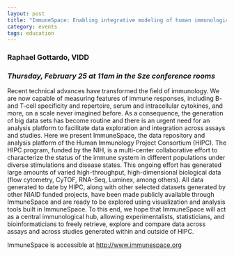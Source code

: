 ```yaml
---
layout: post
title: "ImmuneSpace: Enabling integrative modeling of human immunological data"
category: events
tags: education
---
```


### Raphael Gottardo, VIDD
### *Thursday, February 25 at 11am in the Sze conference rooms*


Recent technical advances have transformed the field of immunology. We are now capable of measuring features of immune responses, including B- and T-cell specificity and repertoire, serum and intracellular cytokines, and more, on a scale never imagined before. As a consequence, the generation of big data sets has become routine and there is an urgent need for an analysis platform to facilitate data exploration and integration across assays and studies. Here we present ImmuneSpace, the data repository and analysis platform of the Human Immunology Project Consortium (HIPC). The HIPC program, funded by the NIH, is a multi-center collaborative effort to characterize the status of the immune system in different populations under diverse stimulations and disease states. This ongoing effort has generated large amounts of varied high-throughput, high-dimensional biological data (flow cytometry, CyTOF, RNA-Seq, Luminex, among others). All data generated to date by HIPC, along with other selected datasets generated by other NIAID funded projects, have been made publicly available through ImmuneSpace and are ready to be explored using visualization and analysis tools built in ImmuneSpace. To this end, we hope that ImmuneSpace will act as a central immunological hub, allowing experimentalists, statisticians, and bioinformaticians to freely retrieve, explore and compare data across assays and across studies generated within and outside of HIPC.

ImmuneSpace is accessible at <http://www.immunespace.org>
